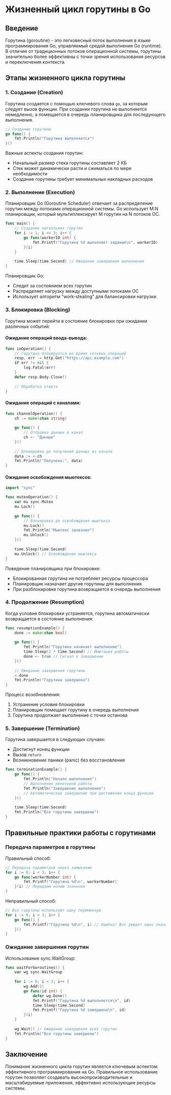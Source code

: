 # Жизненный цикл горутины в Go

## Введение

Горутина (goroutine) - это легковесный поток выполнения в языке программирования Go, управляемый средой выполнения Go (runtime). В отличие от традиционных потоков операционной системы, горутины значительно более эффективны с точки зрения использования ресурсов и переключения контекста.

## Этапы жизненного цикла горутины

### 1. Создание (Creation)

Горутина создается с помощью ключевого слова `go`, за которым следует вызов функции. При создании горутина не выполняется немедленно, а помещается в очередь планировщика для последующего выполнения.

```go
// Создание горутины
go func() {
    fmt.Println("Горутина выполняется")
}()
```

Важные аспекты создания горутин:
- Начальный размер стека горутины составляет 2 КБ
- Стек может динамически расти и сжиматься по мере необходимости
- Создание горутины требует минимальных накладных расходов

### 2. Выполнение (Execution)

Планировщик Go (Goroutine Scheduler) отвечает за распределение горутин между потоками операционной системы. Go использует M:N планировщик, который мультиплексирует M горутин на N потоков ОС.

```go
func main() {
    // Создание нескольких горутин
    for i := 1; i <= 3; i++ {
        go func(workerID int) {
            fmt.Printf("Горутина %d выполняет задание\n", workerID)
        }(i)
    }
    
    time.Sleep(time.Second) // Ожидание завершения выполнения
}
```

Планировщик Go:
- Следит за состоянием всех горутин
- Распределяет нагрузку между доступными потоками ОС
- Использует алгоритм "work-stealing" для балансировки нагрузки

### 3. Блокировка (Blocking)

Горутина может перейти в состояние блокировки при ожидании различных событий:

#### Ожидание операций ввода-вывода:
```go
func ioOperation() {
    // Горутина блокируется во время сетевых операций
    resp, err := http.Get("https://api.example.com")
    if err != nil {
        log.Fatal(err)
    }
    defer resp.Body.Close()
    
    // Обработка ответа
}
```

#### Ожидание операций с каналами:
```go
func channelOperation() {
    ch := make(chan string)
    
    go func() {
        // Отправка данных в канал
        ch <- "Данные"
    }()
    
    // Блокировка до получения данных из канала
    data := <-ch
    fmt.Println("Получено:", data)
}
```

#### Ожидание освобождения мьютексов:
```go
import "sync"

func mutexOperation() {
    var mu sync.Mutex
    mu.Lock()
    
    go func() {
        // Блокировка до освобождения мьютекса
        mu.Lock()
        fmt.Println("Мьютекс захвачен")
        mu.Unlock()
    }()
    
    time.Sleep(time.Second)
    mu.Unlock() // Освобождение мьютекса
}
```

Поведение планировщика при блокировке:
- Блокированная горутина не потребляет ресурсы процессора
- Планировщик назначает другие горутины для выполнения
- При разблокировке горутина возвращается в очередь выполнения

### 4. Продолжение (Resumption)

Когда условие блокировки устраняется, горутина автоматически возвращается в состояние выполнения:

```go
func resumptionExample() {
    done := make(chan bool)
    
    go func() {
        fmt.Println("Горутина начинает выполнение")
        time.Sleep(2 * time.Second) // Имитация работы
        done <- true // Сигнал о завершении
    }()
    
    // Ожидание завершения горутины
    <-done
    fmt.Println("Горутина завершена")
}
```

Процесс возобновления:
1. Устранение условия блокировки
2. Планировщик помещает горутину в очередь выполнения
3. Горутина продолжает выполнение с точки останова

### 5. Завершение (Termination)

Горутина завершается в следующих случаях:
- Достигнут конец функции
- Вызов `return`
- Возникновение паники (panic) без восстановления

```go
func terminationExample() {
    go func() {
        fmt.Println("Начало выполнения")
        // Выполнение некоторой работы
        fmt.Println("Завершение выполнения")
        // Автоматическое завершение при достижении конца функции
    }()
    
    time.Sleep(time.Second)
    fmt.Println("Все горутины завершены")
}
```

## Правильные практики работы с горутинами

### Передача параметров в горутины

Правильный способ:
```go
// Передача параметров через замыкание
for i := 0; i < 3; i++ {
    go func(workerNumber int) {
        fmt.Printf("Горутина %d\n", workerNumber)
    }(i) // Передаем копию значения
}
```

Неправильный способ:
```go
// Все горутины используют одну переменную
for i := 0; i < 3; i++ {
    go func() {
        fmt.Printf("Горутина %d\n", i) // Ошибка! Все увидят одно значение
    }()
}
```

### Ожидание завершения горутин

Использование sync.WaitGroup:
```go
func waitForGoroutines() {
    var wg sync.WaitGroup
    
    for i := 0; i < 3; i++ {
        wg.Add(1)
        go func(id int) {
            defer wg.Done()
            fmt.Printf("Горутина %d выполняется\n", id)
            time.Sleep(time.Second)
            fmt.Printf("Горутина %d завершена\n", id)
        }(i)
    }
    
    wg.Wait() // Ожидание завершения всех горутин
    fmt.Println("Все горутины завершены")
}
```

## Заключение

Понимание жизненного цикла горутин является ключевым аспектом эффективного программирования на Go. Правильное использование горутин позволяет создавать высокопроизводительные и масштабируемые приложения, эффективно использующие ресурсы системы.
